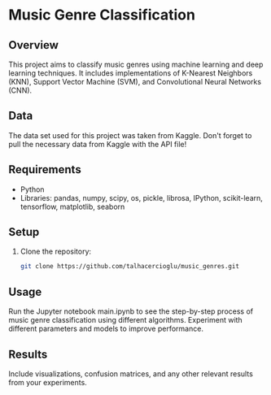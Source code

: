 # Music Genre Classification

## Overview

This project aims to classify music genres using machine learning and deep learning techniques. It includes implementations of K-Nearest Neighbors (KNN), Support Vector Machine (SVM), and Convolutional Neural Networks (CNN).

## Data

The data set used for this project was taken from Kaggle.
Don't forget to pull the necessary data from Kaggle with the API file!

## Requirements

- Python
- Libraries: pandas, numpy, scipy, os, pickle, librosa, IPython, scikit-learn, tensorflow, matplotlib, seaborn

## Setup

1. Clone the repository:

   ```bash
   git clone https://github.com/talhacercioglu/music_genres.git
   
## Usage
Run the Jupyter notebook main.ipynb to see the step-by-step process of music genre classification using different algorithms.
Experiment with different parameters and models to improve performance.

## Results
Include visualizations, confusion matrices, and any other relevant results from your experiments.

